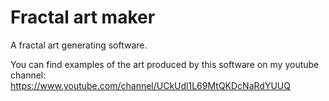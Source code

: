 # Fractal art maker

A fractal art generating software.

You can find examples of the art produced by this software on my youtube channel: https://www.youtube.com/channel/UCkUdl1L69MtQKDcNaRdYUUQ
